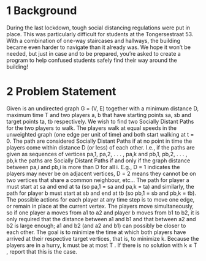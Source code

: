 # 1 Background
During the last lockdown, tough social distancing regulations were put in place. This was particularly difficult for
students at the Tongersestraat 53. With a combination of one-way staircases and hallways, the building became even
harder to navigate than it already was. We hope it won’t be needed, but just in case and to be prepared, you’re asked
to create a program to help confused students safely find their way around the building!
# 2 Problem Statement
Given is an undirected graph G = (V, E) together with a minimum distance D, maximum time T and two players a, b
that have starting points sa, sb and target points ta, tb respectively.
We wish to find two Socially Distant Paths for the two players to walk. The players walk at equal speeds in the
unweighted graph (one edge per unit of time) and both start walking at t = 0. The path are considered Socially
Distant Paths if at no point in time the players come within distance D (or less) of each other. I.e., if the paths are
given as sequences of vertices pa,1, pa,2, . . . , pa,k and pb,1, pb,2, . . . , pb,k the paths are Socially Distant Paths if and only
if the graph distance between pa,i and pb,i is more than D for all i. E.g., D = 1 indicates the players may never be on
adjacent vertices, D = 2 means they cannot be on two vertices that share a common neighbour, etc...
The path for player a must start at sa and end at ta (so pa,1 = sa and pa,k = ta) and similarly, the path for player b
must start at sb and end at tb (so pb,1 = sb and pb,k = tb).
The possible actions for each player at any time step is to move one edge, or remain in place at the current vertex.
The players move simultaneously, so if one player a moves from a1 to a2 and player b moves from b1 to b2, it is only
required that the distance between a1 and b1 and that between a2 and b2 is large enough; a1 and b2 (and a2 and b1)
can possibly be closer to each other.
The goal is to minimize the time at which both players have arrived at their respective target vertices, that is, to
minimize k. Because the players are in a hurry, k must be at most T . If there is no solution with k ≤ T , report that
this is the case.
